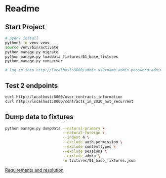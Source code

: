 # Readme

## Start Project
```bash
# pyenv install
python3 -m venv venv
source venv/bin/activate
python manage.py migrate
python manage.py loaddata fixtures/01_base_fixtures
python manage.py runserver

# log in into http://localhost:8000/admin username:admin password:admin
```
## Test 2 endpoints
```bash
curl http://localhost:8000/user_contracts_information
curl http://localhost:8000/contracts_in_2020_not_recurrent
```


## Dump data to fixtures
```bash
python manage.py dumpdata --natural-primary \
                          --natural-foreign \
                          --indent 4 \
                          --exclude auth.permission \
                          --exclude contenttypes \
                          --exclude sessions \
                          --exclude admin \
                          -o fixtures/01_base_fixtures.json
```

[Requirements and resolution](./Q&A.md)
